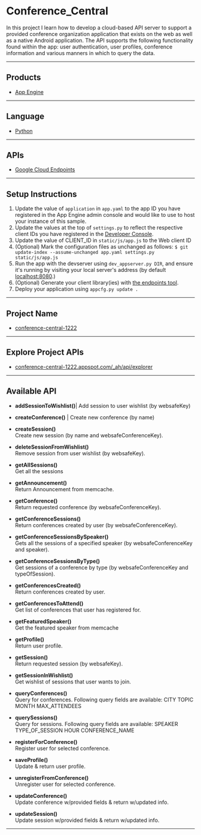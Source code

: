 # Conference_Central
In this project I learn how to develop a cloud-based API server to support a provided conference organization application that exists on the web as well as a native Android application. The API supports the following functionality found within the app: user authentication, user profiles, conference information and various manners in which to query the data.

----------

## Products
- [App Engine][1]

----------

## Language
- [Python][2]

----------

## APIs
- [Google Cloud Endpoints][3]

----------

## Setup Instructions
1. Update the value of `application` in `app.yaml` to the app ID you
   have registered in the App Engine admin console and would like to use to host
   your instance of this sample.
1. Update the values at the top of `settings.py` to
   reflect the respective client IDs you have registered in the
   [Developer Console][4].
1. Update the value of CLIENT_ID in `static/js/app.js` to the Web client ID
1. (Optional) Mark the configuration files as unchanged as follows:
   `$ git update-index --assume-unchanged app.yaml settings.py static/js/app.js`
1. Run the app with the devserver using `dev_appserver.py DIR`, and ensure it's running by visiting your local server's address (by default [localhost:8080][5].)
1. (Optional) Generate your client library(ies) with [the endpoints tool][6].
1. Deploy your application using `appcfg.py update .` 

----------

[1]: https://developers.google.com/appengine
[2]: http://python.org
[3]: https://developers.google.com/appengine/docs/python/endpoints/
[4]: https://console.developers.google.com/
[5]: https://localhost:8080/
[6]: https://developers.google.com/appengine/docs/python/endpoints/endpoints_tool


## Project Name
- [conference-central-1222][7]

[7]: https://conference-central-1222.appspot.com/#/  


----------


## Explore Project APIs

- [conference-central-1222.appspot.com/_ah/api/explorer][8]

[8]: https://conference-central-1222.appspot.com/_ah/api/explorer

----------

## Available API

- **addSessionToWishlist()**|
Add session to user wishlist (by websafeKey)

- **createConference()**	|
Create new conference (by name) 

- **createSession()**						
Create new session (by name and websafeConferenceKey).

- **deleteSessionFromWishlist()**			
	Remove session from user wishlist (by websafeKey).

- **getAllSessions()**					
	Get all the sessions

- **getAnnouncement()**					
	Return Announcement from memcache.

- **getConference()**						
	Return requested conference (by websafeConferenceKey).

- **getConferenceSessions()**				
	Return conferences created by user (by websafeConferenceKey).

- **getConferenceSessionsBySpeaker()**	
	Gets all the sessions of a specified speaker (by websafeConferenceKey and speaker).

- **getConferenceSessionsByType()**		
	Get sessions of a conference by type (by websafeConferenceKey and typeOfSession).

- **getConferencesCreated()**				
	Return conferences created by user.

- **getConferencesToAttend()**			
	Get list of conferences that user has registered 
for.

- **getFeaturedSpeaker()**				
	Get the featured speaker from memcache

- **getProfile()**						
	Return user profile.

- **getSession()**						
	Return requested session (by websafeKey).

- **getSessionInWishlist()**				
	Get wishlist of sessions that user wants to join.

- **queryConferences()**					
	Query for conferences. Following query fields are available:
	CITY
	TOPIC
	MONTH
	MAX_ATTENDEES

- **querySessions()**						
	Query for sessions. Following query fields are available:
	SPEAKER
	TYPE_OF_SESSION
	HOUR
	CONFERENCE_NAME

- **registerForConference()**				
	Register user for selected conference.

- **saveProfile()**						
	Update & return user profile.

- **unregisterFromConference()**			
	Unregister user for selected conference.

- **updateConference()**					
	Update conference w/provided fields & return w/updated info.

- **updateSession()**						
	Update session w/provided fields & return w/updated info.

----------
